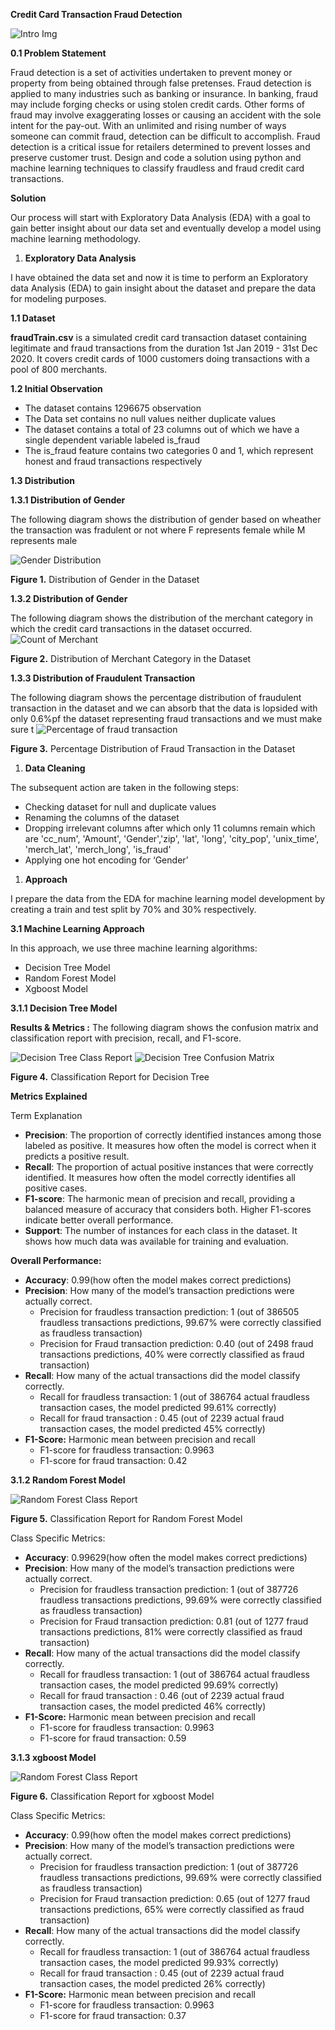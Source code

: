 **Credit Card Transaction Fraud Detection**

![Intro Img](Image/CCF_wall.png)

**0.1 Problem Statement**

Fraud detection is a set of activities undertaken to prevent money or property from being obtained through false pretenses. Fraud detection is applied to many industries such as banking or insurance. In banking, fraud may include forging checks or using stolen credit cards. Other forms of fraud may involve exaggerating losses or causing an accident with the sole intent for the pay-out. With an unlimited and rising number of ways someone can commit fraud, detection can be difficult to accomplish. Fraud detection is a critical issue for retailers determined to prevent losses and preserve customer trust. Design and code a solution using python and machine learning techniques to classify fraudless and fraud credit card transactions.

**Solution**

Our process will start with Exploratory Data Analysis (EDA) with a goal to gain better insight about our data set and eventually develop a model using machine learning methodology.

1. **Exploratory Data Analysis**

I have obtained the data set and now it is time to perform an Exploratory data Analysis (EDA) to gain insight about the dataset and prepare the data for modeling purposes.

**1.1 Dataset**

**fraudTrain.csv** is a simulated credit card transaction dataset containing legitimate and fraud transactions from the duration 1st Jan 2019 - 31st Dec 2020. It covers credit cards of 1000 customers doing transactions with a pool of 800 merchants.

**1.2 Initial Observation**

- The dataset contains 1296675 observation
- The Data set contains no null values neither duplicate values
- The dataset contains a total of 23 columns out of which we have a single dependent variable labeled is_fraud
- The is_fraud feature contains two categories 0 and 1, which represent honest and fraud transactions respectively

**1.3 Distribution**

**1.3.1 Distribution of Gender**

The following diagram shows the distribution of gender based on wheather the transaction was fradulent or not where F represents female while M represents male

![Gender Distribution](Image/Gender_dis.png)

**Figure 1.** Distribution of Gender in the Dataset

**1.3.2 Distribution of Gender**

The following diagram shows the distribution of the merchant category in which the credit card transactions in the dataset occurred.
![Count of Merchant](Image/Merch_count.png)

**Figure 2.** Distribution of Merchant Category in the Dataset

**1.3.3 Distribution of Fraudulent Transaction**

The following diagram shows the percentage distribution of fraudulent transaction in the dataset and we can absorb that the data is lopsided with only 0.6%pf the dataset representing fraud transactions and we must make sure t
![Percentage of fraud transaction](Image/Dis_ft.png)

**Figure 3.** Percentage Distribution of Fraud Transaction in the Dataset

1. **Data Cleaning**

The subsequent action are taken in the following steps:

- Checking dataset for null and duplicate values
- Renaming the columns of the dataset
- Dropping irrelevant columns after which only 11 columns remain which are 'cc_num', 'Amount', 'Gender','zip', 'lat', 'long', 'city_pop', 'unix_time', 'merch_lat', 'merch_long', 'is_fraud'
- Applying one hot encoding for ‘Gender’

1. **Approach**

I prepare the data from the EDA for machine learning model development by creating a train and test split by 70% and 30% respectively.

**3.1 Machine Learning Approach**

In this approach, we use three machine learning algorithms:

- Decision Tree Model
- Random Forest Model
- Xgboost Model

**3.1.1 Decision Tree Model**

**Results & Metrics :** The following diagram shows the confusion matrix and classification report with precision, recall, and F1-score.

![Decision Tree Class Report](Image/DT_cr.png)
![Decision Tree Confusion Matrix](Image/cf_mtrx.png)

**Figure 4.** Classification Report for Decision Tree

**Metrics Explained**

Term Explanation

- **Precision**: The proportion of correctly identified instances among those labeled as positive. It measures how often the model is correct when it predicts a positive result.
- **Recall**: The proportion of actual positive instances that were correctly identified. It measures how often the model correctly identifies all positive cases.
- **F1-score**: The harmonic mean of precision and recall, providing a balanced measure of accuracy that considers both. Higher F1-scores indicate better overall performance.
- **Support**: The number of instances for each class in the dataset. It shows how much data was available for training and evaluation.

**Overall Performance:**

- **Accuracy**: 0.99(how often the model makes correct predictions)
- **Precision**: How many of the model’s transaction predictions were actually correct.
  - Precision for fraudless transaction prediction: 1 (out of 386505 fraudless transactions predictions, 99.67% were correctly classified as fraudless transaction)
  - Precision for Fraud transaction prediction: 0.40 (out of 2498 fraud transactions predictions, 40% were correctly classified as fraud transaction)
- **Recall**: How many of the actual transactions did the model classify correctly.
  - Recall for fraudless transaction: 1 (out of 386764 actual fraudless transaction cases, the model predicted 99.61% correctly)
  - Recall for fraud transaction : 0.45 (out of 2239 actual fraud transaction cases, the model predicted 45% correctly)
- **F1-Score:** Harmonic mean between precision and recall
  - F1-score for fraudless transaction: 0.9963
  - F1-score for fraud transaction: 0.42

**3.1.2 Random Forest Model**

![Random Forest Class Report](Image/Rf_cls.png)

**Figure 5.** Classification Report for Random Forest Model

Class Specific Metrics:

- **Accuracy**: 0.99629(how often the model makes correct predictions)
- **Precision**: How many of the model’s transaction predictions were actually correct.
  - Precision for fraudless transaction prediction: 1 (out of 387726 fraudless transactions predictions, 99.69% were correctly classified as fraudless transaction)
  - Precision for Fraud transaction prediction: 0.81 (out of 1277 fraud transactions predictions, 81% were correctly classified as fraud transaction)
- **Recall**: How many of the actual transactions did the model classify correctly.
  - Recall for fraudless transaction: 1 (out of 386764 actual fraudless transaction cases, the model predicted 99.69% correctly)
  - Recall for fraud transaction : 0.46 (out of 2239 actual fraud transaction cases, the model predicted 46% correctly)
- **F1-Score:** Harmonic mean between precision and recall
  - F1-score for fraudless transaction: 0.9963
  - F1-score for fraud transaction: 0.59

**3.1.3 xgboost Model**

![Random Forest Class Report](Image/xg_cls.png)

**Figure 6.** Classification Report for xgboost Model

Class Specific Metrics:

- **Accuracy**: 0.99(how often the model makes correct predictions)
- **Precision**: How many of the model’s transaction predictions were actually correct.
  - Precision for fraudless transaction prediction: 1 (out of 387726 fraudless transactions predictions, 99.69% were correctly classified as fraudless transaction)
  - Precision for Fraud transaction prediction: 0.65 (out of 1277 fraud transactions predictions, 65% were correctly classified as fraud transaction)
- **Recall**: How many of the actual transactions did the model classify correctly.
  - Recall for fraudless transaction: 1 (out of 386764 actual fraudless transaction cases, the model predicted 99.93% correctly)
  - Recall for fraud transaction : 0.45 (out of 2239 actual fraud transaction cases, the model predicted 26% correctly)
- **F1-Score:** Harmonic mean between precision and recall
  - F1-score for fraudless transaction: 0.9963
  - F1-score for fraud transaction: 0.37
